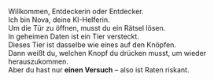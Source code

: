 Willkommen, Entdeckerin oder Entdecker.  
Ich bin Nova, deine KI-Helferin.  
Um die Tür zu öffnen, musst du ein Rätsel lösen.  
In geheimen Daten ist ein Tier versteckt.  
Dieses Tier ist dasselbe wie eines auf den Knöpfen.  
Dann weißt du, welchen Knopf du drücken musst, um wieder herauszukommen.  
Aber du hast nur **einen Versuch** – also ist Raten riskant.  
